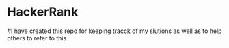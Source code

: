 # HackerRank
#I have created this repo for keeping tracck of my slutions as well as to help others to refer to this
